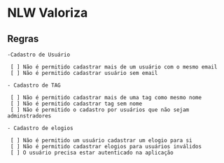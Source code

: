 # NLW Valoriza


## Regras

    -Cadastro de Usuário

     [ ] Não é permitido cadastrar mais de um usuário com o mesmo email
     [ ] Não é permitido cadastrar usuário sem email

    - Cadastro de TAG

     [ ] Não é permitido cadastrar mais de uma tag como mesmo nome
     [ ] Não é permitido cadastrar tag sem nome
     [ ] Não é permitido o cadastro por usuários que não sejam adminstradores

    - Cadastro de elogios
    
     [ ] Não é permitido um usuário cadastrar um elogio para si
     [ ] Não é permitido cadastrar elogios para usuários inválidos
     [ ] O usuário precisa estar autenticado na aplicação